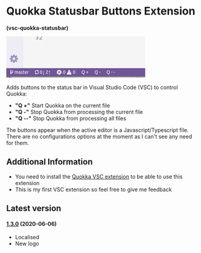 # Quokka Statusbar Buttons Extension

**(vsc-quokka-statusbar)**

![alt text](https://raw.githubusercontent.com/sketchbuch/vsc-quokka-statusbar/master/docs/images/screenshot.png 'VSC Quokka Statusbar Buttons Extension')

Adds buttons to the status bar in Visual Studio Code (VSC) to control Quokka:

- **"Q +"** Start Quokka on the current file
- **"Q -"** Stop Quokka from processing the current file
- **"Q --"** Stop Quokka from processing all files

The buttons appear when the active editor is a Javascript/Typescript file. There are no configurations options at the moment as I can't see any need for them.

## Additional Information

- You need to install the [Quokka VSC extension](https://marketplace.visualstudio.com/items?itemName=WallabyJs.quokka-vscode) to be able to use this extension
- This is my first VSC extension so feel free to give me feedback

## Latest version


#### [1.3.0](https://github.com/sketchbuch/vsc-quokka-statusbar/compare/v1.2.2...v1.3.0) (2020-06-06)

- Localised
- New logo
